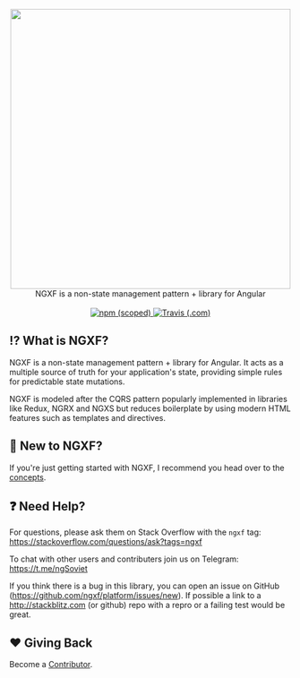 <p align="center">
  <img src="assets/logo.png" width="500px">
  <br />
  NGXF is a non-state management pattern + library for Angular
  <br />
  <br />
  <a href="https://www.npmjs.com/package/@ngxf/platform">
    <img alt="npm (scoped)" src="https://img.shields.io/npm/v/@ngxf/platform.svg?style=flat-square">
  </a>
  <a href="https://travis-ci.com/ngxf/platform">
    <img alt="Travis (.com)" src="https://img.shields.io/travis/com/ngxf/platform.svg?style=flat-square">
  </a>
</p>

## :interrobang: What is NGXF?
NGXF is a non-state management pattern + library for Angular. It acts as a multiple source of
truth for your application's state, providing simple rules for predictable state mutations.

NGXF is modeled after the CQRS pattern popularly implemented in libraries like Redux, NGRX and NGXS
but reduces boilerplate by using modern HTML features such as templates and directives.

## 👋 New to NGXF?
If you're just getting started with NGXF, I recommend you head over to the [concepts](https://ngxf.gitbook.io/platform/concepts/introduction).

## ❓ Need Help?
For questions, please ask them on Stack Overflow with the `ngxf` tag:
https://stackoverflow.com/questions/ask?tags=ngxf

To chat with other users and contributers join us on Telegram: https://t.me/ngSoviet

If you think there is a bug in this library, you can open an issue on GitHub (https://github.com/ngxf/platform/issues/new). If possible a link to a http://stackblitz.com (or github) repo with a repro or a failing test would be great.

## ❤️ Giving Back
Become a [Contributor](https://ngxf.gitbook.io/platform/community/contributing).

